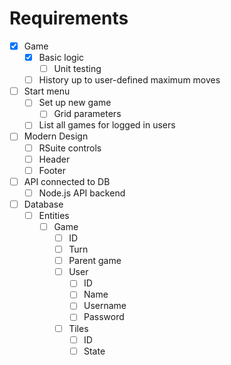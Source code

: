 # Requirements
- [x] Game 
  - [x] Basic logic
    - [ ] Unit testing
  - [ ] History up to user-defined maximum moves
- [ ] Start menu
  - [ ] Set up new game
    - [ ] Grid parameters
  - [ ] List all games for logged in users
- [ ] Modern Design
  - [ ] RSuite controls
  - [ ] Header
  - [ ] Footer
- [ ] API connected to DB
  - [ ] Node.js API backend
- [ ] Database
  - [ ] Entities
    - [ ] Game
      - [ ] ID
      - [ ] Turn
      - [ ] Parent game
      - [ ] User
        - [ ] ID
        - [ ] Name
        - [ ] Username
        - [ ] Password
      - [ ] Tiles
        - [ ] ID
        - [ ] State
